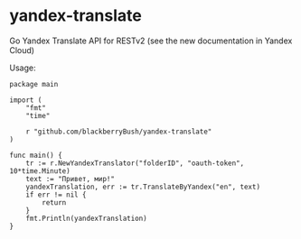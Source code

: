 # yandex-translate
Go Yandex Translate API for RESTv2 (see the new documentation in Yandex Cloud)

Usage:

```
package main

import (
	"fmt"
	"time"

	r "github.com/blackberryBush/yandex-translate"
)

func main() {
	tr := r.NewYandexTranslator("folderID", "oauth-token", 10*time.Minute)
	text := "Привет, мир!"
	yandexTranslation, err := tr.TranslateByYandex("en", text)
	if err != nil {
		return
	}
	fmt.Println(yandexTranslation)
}

```
